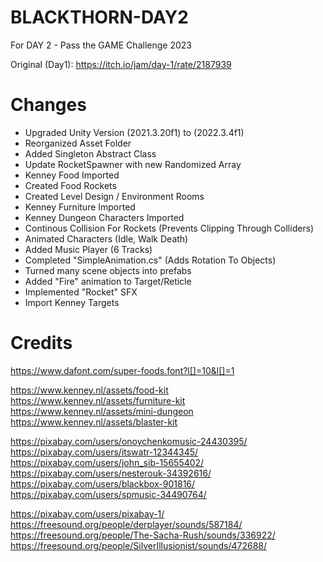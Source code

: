 # BLACKTHORN-DAY2
 For DAY 2 - Pass the GAME Challenge 2023

 Original (Day1): https://itch.io/jam/day-1/rate/2187939


# Changes
 - Upgraded Unity Version (2021.3.20f1) to (2022.3.4f1)
 - Reorganized Asset Folder
 - Added Singleton Abstract Class
 - Update RocketSpawner with new Randomized Array
 - Kenney Food Imported
 - Created Food Rockets
 - Created Level Design / Environment Rooms
 - Kenney Furniture Imported
 - Kenney Dungeon Characters Imported
 - Continous Collision For Rockets (Prevents Clipping Through Colliders)
 - Animated Characters (Idle, Walk Death)
 - Added Music Player (6 Tracks)
 - Completed "SimpleAnimation.cs" (Adds Rotation To Objects)
 - Turned many scene objects into prefabs
 - Added "Fire" animation to Target/Reticle
 - Implemented "Rocket" SFX
 - Import Kenney Targets


# Credits
https://www.dafont.com/super-foods.font?l[]=10&l[]=1

https://www.kenney.nl/assets/food-kit
https://www.kenney.nl/assets/furniture-kit
https://www.kenney.nl/assets/mini-dungeon
https://www.kenney.nl/assets/blaster-kit

https://pixabay.com/users/onoychenkomusic-24430395/
https://pixabay.com/users/itswatr-12344345/
https://pixabay.com/users/john_sib-15655402/
https://pixabay.com/users/nesterouk-34392616/
https://pixabay.com/users/blackbox-901816/
https://pixabay.com/users/spmusic-34490764/

https://pixabay.com/users/pixabay-1/
https://freesound.org/people/derplayer/sounds/587184/
https://freesound.org/people/The-Sacha-Rush/sounds/336922/
https://freesound.org/people/SilverIllusionist/sounds/472688/